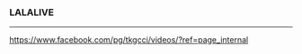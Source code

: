 ### LALALIVE
---
https://www.facebook.com/pg/tkgcci/videos/?ref=page_internal


```
```

```
```

```
```


